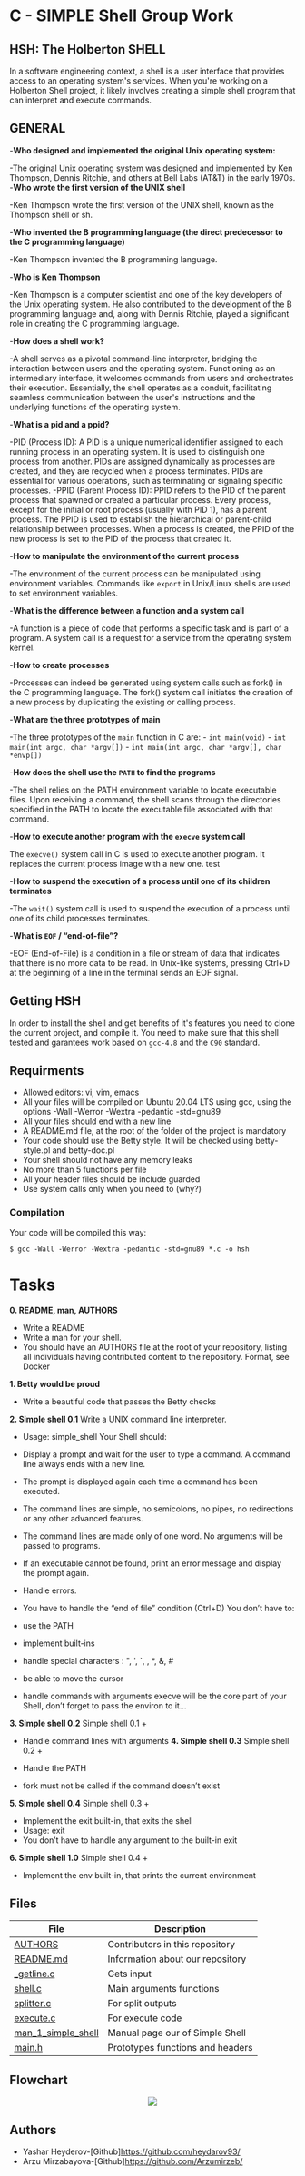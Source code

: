 # C - SIMPLE Shell Group Work

## HSH: The Holberton SHELL
In a software engineering context, a shell is a user interface that provides access to an operating system's services. When you're working on a Holberton Shell project, it likely involves creating a simple shell program that can interpret and execute commands.
## GENERAL
-**Who designed and implemented the original Unix operating system:**

-The original Unix operating system was designed and implemented by Ken Thompson, Dennis Ritchie, and others at Bell Labs (AT&T) in the early 1970s.
-**Who wrote the first version of the UNIX shell**

-Ken Thompson wrote the first version of the UNIX shell, known as the Thompson shell or sh.

-**Who invented the B programming language (the direct predecessor to the C programming language)**

-Ken Thompson invented the B programming language.

-**Who is Ken Thompson**

-Ken Thompson is a computer scientist and one of the key developers of the Unix operating system. He also contributed to the development of the B programming language and, along with Dennis Ritchie, played a significant role in creating the C programming language.

-**How does a shell work?**

-A shell serves as a pivotal command-line interpreter, bridging the interaction between users and the operating system. Functioning as an intermediary interface, it welcomes commands from users and orchestrates their execution. Essentially, the shell operates as a conduit, facilitating seamless communication between the user's instructions and the underlying functions of the operating system.

-**What is a pid and a ppid?**

-PID (Process ID):
A PID is a unique numerical identifier assigned to each running process in an operating system.
It is used to distinguish one process from another.
PIDs are assigned dynamically as processes are created, and they are recycled when a process terminates.
PIDs are essential for various operations, such as terminating or signaling specific processes.
-PPID (Parent Process ID):
PPID refers to the PID of the parent process that spawned or created a particular process.
Every process, except for the initial or root process (usually with PID 1), has a parent process.
The PPID is used to establish the hierarchical or parent-child relationship between processes.
When a process is created, the PPID of the new process is set to the PID of the process that created it.

-**How to manipulate the environment of the current process**

-The environment of the current process can be manipulated using environment variables. Commands like `export` in Unix/Linux shells are used to set environment variables.

-**What is the difference between a function and a system call**

-A function is a piece of code that performs a specific task and is part of a program. A system call is a request for a service from the operating system kernel.

-**How to create processes**

-Processes can indeed be generated using system calls such as fork() in the C programming language. The fork() system call initiates the creation of a new process by duplicating the existing or calling process.

-**What are the three prototypes of main**

-The three prototypes of the `main` function in C are:
    - `int main(void)`
    - `int main(int argc, char *argv[])`
    - `int main(int argc, char *argv[], char *envp[])`

-**How does the shell use the `PATH` to find the programs**

-The shell relies on the PATH environment variable to locate executable files. Upon receiving a command, the shell scans through the directories specified in the PATH to locate the executable file associated with that command.

-**How to execute another program with the `execve` system call**

The `execve()` system call in C is used to execute another program. It replaces the current process image with a new one.
test

-**How to suspend the execution of a process until one of its children terminates**

-The `wait()` system call is used to suspend the execution of a process until one of its child processes terminates.

-**What is `EOF` / “end-of-file”?**

-EOF (End-of-File) is a condition in a file or stream of data that indicates that there is no more data to be read. In Unix-like systems, pressing Ctrl+D at the beginning of a line in the terminal sends an EOF signal.

## Getting HSH
In order to install the shell and get benefits of it's features you need to clone the current project, and compile it.
You need to make sure that this shell tested and garantees work based on `gcc-4.8` and the `C90` standard.

## Requirments
*	Allowed editors: vi, vim, emacs
*	All your files will be compiled on Ubuntu 20.04 LTS using gcc, using the options -Wall -Werror -Wextra -pedantic -std=gnu89
*	All your files should end with a new line
*	A README.md file, at the root of the folder of the project is mandatory
*	Your code should use the Betty style. It will be checked using betty-style.pl and betty-doc.pl
*	Your shell should not have any memory leaks
*	No more than 5 functions per file
*	All your header files should be include guarded
*	Use system calls only when you need to (why?)

### Compilation

Your code will be compiled this way:

```
$ gcc -Wall -Werror -Wextra -pedantic -std=gnu89 *.c -o hsh

```
# Tasks
**0. README, man, AUTHORS**
*	Write a README
*	Write a man for your shell.
*	You should have an AUTHORS file at the root of your repository, listing all individuals having contributed content to the repository. Format, see Docker

**1. Betty would be proud**
*	Write a beautiful code that passes the Betty checks

**2. Simple shell 0.1**
Write a UNIX command line interpreter.

*	Usage: simple_shell
Your Shell should:

*	Display a prompt and wait for the user to type a command. A command line always ends with a new line.
*	The prompt is displayed again each time a command has been executed.
*	The command lines are simple, no semicolons, no pipes, no redirections or any other advanced features.
*	The command lines are made only of one word. No arguments will be passed to programs.
*	If an executable cannot be found, print an error message and display the prompt again.
*	Handle errors.
*	You have to handle the “end of file” condition (Ctrl+D)
You don’t have to:

*	use the PATH
*	implement built-ins
*	handle special characters : ", ', `, \, *, &, #
*	be able to move the cursor
*	handle commands with arguments
execve will be the core part of your Shell, don’t forget to pass the environ to it…

**3. Simple shell 0.2**
Simple shell 0.1 +

*	Handle command lines with arguments
**4. Simple shell 0.3**
Simple shell 0.2 +

*	Handle the PATH
*	fork must not be called if the command doesn’t exist

**5. Simple shell 0.4**
Simple shell 0.3 +

*	Implement the exit built-in, that exits the shell
*	Usage: exit
*	You don’t have to handle any argument to the built-in exit

**6. Simple shell 1.0**
Simple shell 0.4 +

*	Implement the env built-in, that prints the current environment

## Files

|File|Description|
|---|---|
|[AUTHORS](https://github.com/Arzumirzeb/holbertonschool-simple_shell/blob/master/AUTHORS)|Contributors in this repository|
|[README.md](https://github.com/Arzumirzeb/holbertonschool-simple_shell/blob/master/README.md)|Information about our repository|
|[_getline.c](https://github.com/Arzumirzeb/holbertonschool-simple_shell/blob/master/_getline.c)|Gets input|
|[shell.c](https://github.com/Arzumirzeb/holbertonschool-simple_shell/blob/master/shell.c)|Main arguments functions|
|[splitter.c](https://github.com/Arzumirzeb/holbertonschool-simple_shell/blob/master/splitter.c)|For split outputs|
|[execute.c](https://github.com/Arzumirzeb/holbertonschool-simple_shell/blob/master/execute.c)|For execute code|
|[man_1_simple_shell](https://github.com/Arzumirzeb/holbertonschool-simple_shell/blob/master/man_1_simple_shell)|Manual page our of Simple Shell|
|[main.h](https://github.com/Arzumirzeb/holbertonschool-simple_shell/blob/master/main.h)|Prototypes functions and headers|

## Flowchart

<p align="center"><img src="https://github.com/Arzumirzeb/holbertonschool-simple_shell/blob/master/simple_shell.png"></p>

## Authors
*	Yashar Heyderov-[Github]https://github.com/heydarov93/
*	Arzu Mirzabayova-[Github]https://github.com/Arzumirzeb/
